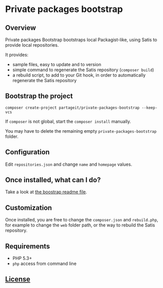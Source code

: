 # Private packages bootstrap

## Overview

Private packages Bootstrap bootstraps local Packagist-like, using Satis to provide local repositories.

It provides:

- sample files, easy to update and to version
- simple command to regenerate the Satis repository (`composer build`)
- a rebuild script, to add to your Git hook, in order to automatically regenerate the Satis repository

## Bootstrap the project

    composer create-project partageit/private-packages-bootstrap --keep-vcs

If `composer` is not global, start the `composer install` manually.

You may have to delete the remaining empty `private-packages-bootstrap` folder.

## Configuration

Edit `repositories.json` and change `name` and `homepage` values.

## Once installed, what can I do?

Take a look at [the boostrap readme file](skel/README.md).

## Customization

Once installed, you are free to change the `composer.json` and `rebuild.php`, for example to change the `web` folder path, or the way to rebuild the Satis repository.

## Requirements

- PHP 5.3+
- `php` access from command line


## [License](LICENSE)